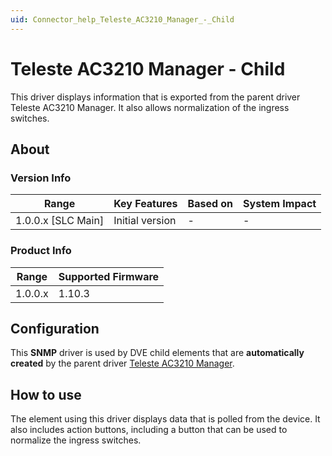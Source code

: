 ```yaml
---
uid: Connector_help_Teleste_AC3210_Manager_-_Child
---
```


# Teleste AC3210 Manager - Child

This driver displays information that is exported from the parent driver Teleste AC3210 Manager. It also allows normalization of the ingress switches.

## About

### Version Info

| **Range**            | **Key Features** | **Based on** | **System Impact** |
|----------------------|------------------|--------------|-------------------|
| 1.0.0.x \[SLC Main\] | Initial version  | \-           | \-                |

### Product Info

| **Range** | **Supported Firmware** |
|-----------|------------------------|
| 1.0.0.x   | 1.10.3                 |

## Configuration

This **SNMP** driver is used by DVE child elements that are **automatically created** by the parent driver [Teleste AC3210 Manager](xref:Connector_help_Teleste_AC3210_Manager).

## How to use

The element using this driver displays data that is polled from the device. It also includes action buttons, including a button that can be used to normalize the ingress switches.
